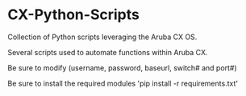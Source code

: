 # CX-Python-Scripts
Collection of Python scripts leveraging the Aruba CX OS.

Several scripts used to automate functions within Aruba CX.

Be sure to modify (username, password, baseurl, switch# and port#)


Be sure to install the required modules
'pip install -r requirements.txt'
